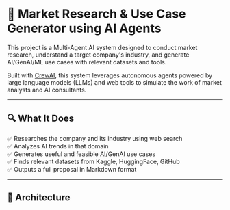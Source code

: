 # 🧠 Market Research & Use Case Generator using AI Agents

This project is a Multi-Agent AI system designed to conduct market research, understand a target company's industry, and generate AI/GenAI/ML use cases with relevant datasets and tools.

Built with [CrewAI](https://github.com/joaomdmoura/crewai), this system leverages autonomous agents powered by large language models (LLMs) and web tools to simulate the work of market analysts and AI consultants.

---

## 🔍 What It Does

✅ Researches the company and its industry using web search  
✅ Analyzes AI trends in that domain  
✅ Generates useful and feasible AI/GenAI use cases  
✅ Finds relevant datasets from Kaggle, HuggingFace, GitHub  
✅ Outputs a full proposal in Markdown format  

---

## 🧱 Architecture


